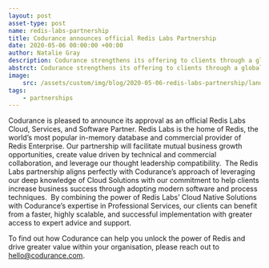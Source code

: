 ```yaml
---
layout: post
asset-type: post
name: redis-labs-partnership
title: Codurance announces official Redis Labs Partnership
date: 2020-05-06 00:00:00 +00:00
author: Natalie Gray
description: Codurance strengthens its offering to clients through a global partnership with Redis Labs
abstrct: Codurance strengthens its offering to clients through a global partnership with Redis Labs
image:
    src: /assets/custom/img/blog/2020-05-06-redis-labs-partnership/landscape.jpeg
tags:
    - partnerships
---
```


Codurance is pleased to announce its approval as an official Redis Labs Cloud, Services, and Software Partner. Redis Labs is the home of Redis, the world’s most popular in-memory database and commercial provider of Redis Enterprise. Our partnership will facilitate mutual business growth opportunities, create value driven by technical and commercial collaboration, and leverage our thought leadership compatibility.
​
The Redis Labs partnership aligns perfectly with Codurance’s approach of leveraging our deep knowledge of Cloud Solutions with our commitment to help clients increase business success through adopting modern software and process techniques.
​
By combining the power of Redis Labs’ Cloud Native Solutions with Codurance’s expertise in Professional Services, our clients can benefit from a faster, highly scalable, and successful implementation with greater access to expert advice and support.
  
To find out how Codurance can help you unlock the power of Redis and drive greater value within your organisation, please reach out to [hello@codurance.com](mailto:hello@codurance.com).
